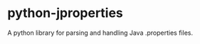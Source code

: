 python-jproperties
==================

A python library for parsing and handling Java .properties files.

